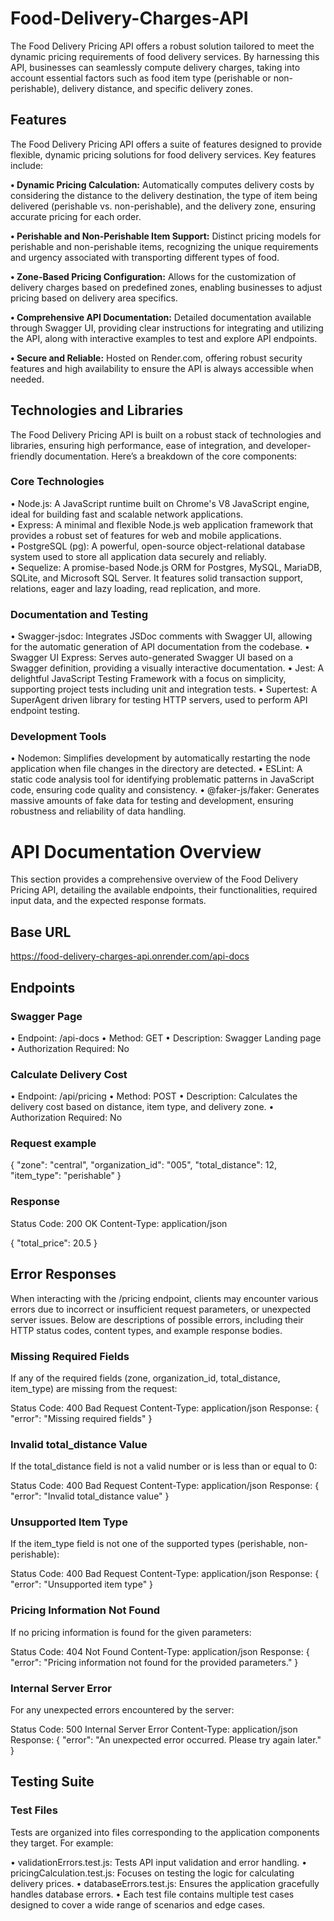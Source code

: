 # Food-Delivery-Charges-API
The Food Delivery Pricing API offers a robust solution tailored to meet the dynamic pricing requirements of food delivery services. By harnessing this API, businesses can seamlessly compute delivery charges, taking into account essential factors such as food item type (perishable or non-perishable), delivery distance, and specific delivery zones.


## Features
The Food Delivery Pricing API offers a suite of features designed to provide flexible, dynamic pricing solutions for food delivery services. Key features include:

**• Dynamic Pricing Calculation:**  Automatically computes delivery costs by considering the distance to the delivery destination, the type of item being delivered (perishable vs. non-perishable), and the delivery zone, ensuring accurate pricing for each order.

**• Perishable and Non-Perishable Item Support:** Distinct pricing models for perishable and non-perishable items, recognizing the unique requirements and urgency associated with transporting different types of food.

**• Zone-Based Pricing Configuration:** Allows for the customization of delivery charges based on predefined zones, enabling businesses to adjust pricing based on delivery area specifics.

**• Comprehensive API Documentation:** Detailed documentation available through Swagger UI, providing clear instructions for integrating and utilizing the API, along with interactive examples to test and explore API endpoints.

**• Secure and Reliable:** Hosted on Render.com, offering robust security features and high availability to ensure the API is always accessible when needed.

## Technologies and Libraries
The Food Delivery Pricing API is built on a robust stack of technologies and libraries, ensuring high performance, ease of integration, and developer-friendly documentation. Here’s a breakdown of the core components:

### Core Technologies
• Node.js: A JavaScript runtime built on Chrome's V8 JavaScript engine, ideal for building fast and scalable network applications.<br />
• Express: A minimal and flexible Node.js web application framework that provides a robust set of features for web and mobile applications.<br />
• PostgreSQL (pg): A powerful, open-source object-relational database system used to store all application data securely and reliably.<br />
• Sequelize: A promise-based Node.js ORM for Postgres, MySQL, MariaDB, SQLite, and Microsoft SQL Server. It features solid transaction support, relations, eager and lazy loading, read replication, and more.

### Documentation and Testing
• Swagger-jsdoc: Integrates JSDoc comments with Swagger UI, allowing for the automatic generation of API documentation from the codebase.
• Swagger UI Express: Serves auto-generated Swagger UI based on a Swagger definition, providing a visually interactive documentation.
• Jest: A delightful JavaScript Testing Framework with a focus on simplicity, supporting project tests including unit and integration tests.
• Supertest: A SuperAgent driven library for testing HTTP servers, used to perform API endpoint testing.

### Development Tools
• Nodemon: Simplifies development by automatically restarting the node application when file changes in the directory are detected.
• ESLint: A static code analysis tool for identifying problematic patterns in JavaScript code, ensuring code quality and consistency.
• @faker-js/faker: Generates massive amounts of fake data for testing and development, ensuring robustness and reliability of data handling.

# API Documentation Overview
This section provides a comprehensive overview of the Food Delivery Pricing API, detailing the available endpoints, their functionalities, required input data, and the expected response formats.

## Base URL
https://food-delivery-charges-api.onrender.com/api-docs
## Endpoints
### Swagger Page
• Endpoint: /api-docs
• Method: GET
• Description: Swagger Landing page
• Authorization Required: No
### Calculate Delivery Cost
• Endpoint: /api/pricing
• Method: POST
• Description: Calculates the delivery cost based on distance, item type, and delivery zone.
• Authorization Required: No

### Request example 

{
  "zone": "central",
  "organization_id": "005",
  "total_distance": 12,
  "item_type": "perishable"
}

### Response
Status Code: 200 OK
Content-Type: application/json

{
  "total_price": 20.5
}

## Error Responses
When interacting with the /pricing endpoint, clients may encounter various errors due to incorrect or insufficient request parameters, or unexpected server issues. Below are descriptions of possible errors, including their HTTP status codes, content types, and example response bodies.

### Missing Required Fields

If any of the required fields (zone, organization_id, total_distance, item_type) are missing from the request:

Status Code: 400 Bad Request
Content-Type: application/json
Response:
{
  "error": "Missing required fields"
}
### Invalid total_distance Value

If the total_distance field is not a valid number or is less than or equal to 0:

Status Code: 400 Bad Request
Content-Type: application/json
Response:
{
  "error": "Invalid total_distance value"
}
### Unsupported Item Type

If the item_type field is not one of the supported types (perishable, non-perishable):

Status Code: 400 Bad Request
Content-Type: application/json
Response:
{
  "error": "Unsupported item type"
}

### Pricing Information Not Found

If no pricing information is found for the given parameters:

Status Code: 404 Not Found
Content-Type: application/json
Response:
{
  "error": "Pricing information not found for the provided parameters."
}

### Internal Server Error

For any unexpected errors encountered by the server:

Status Code: 500 Internal Server Error
Content-Type: application/json
Response:
{
  "error": "An unexpected error occurred. Please try again later."
}

## Testing Suite
### Test Files

Tests are organized into files corresponding to the application components they target. For example:

• validationErrors.test.js: Tests API input validation and error handling.
• pricingCalculation.test.js: Focuses on testing the logic for calculating delivery prices.
• databaseErrors.test.js: Ensures the application gracefully handles database errors.
• Each test file contains multiple test cases designed to cover a wide range of scenarios and edge cases.






